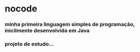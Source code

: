 # nocode 

### minha primeira linguagem simples de programação, inicilmente desenvolvida em Java 
### projeto de estudo...

